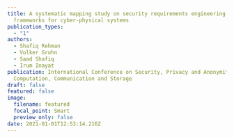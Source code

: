 ```yaml
---
title: A systematic mapping study on security requirements engineering
  frameworks for cyber-physical systems
publication_types:
  - "1"
authors:
  - Shafiq Rehman
  - Volker Gruhn
  - Saad Shafiq
  - Irum Inayat
publication: International Conference on Security, Privacy and Anonymity in
  Computation, Communication and Storage
draft: false
featured: false
image:
  filename: featured
  focal_point: Smart
  preview_only: false
date: 2021-01-01T12:53:14.216Z
---
```

